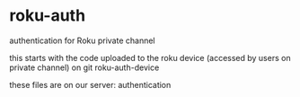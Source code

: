 # roku-auth
authentication for Roku private channel

this starts with the code uploaded to the roku device (accessed by users on private channel) on git roku-auth-device

these files are on our server:
authentication
